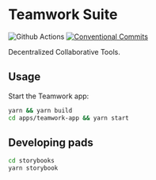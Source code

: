 # Teamwork Suite

![Github Actions](https://github.com/dxos/teamwork/workflows/CI/badge.svg)
[![Conventional Commits](https://img.shields.io/badge/Conventional%20Commits-1.0.0-yellow.svg?style=flat-square)](https://conventionalcommits.org)

Decentralized Collaborative Tools.

## Usage

Start the Teamwork app:

```bash
yarn && yarn build
cd apps/teamwork-app && yarn start
```

## Developing pads

```bash
cd storybooks
yarn storybook
```
